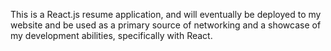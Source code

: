 This is a React.js resume application, and will eventually be deployed to my website and be used as a primary source of networking and a showcase of my development abilities, specifically with React.
